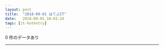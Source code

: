 ```yaml
---
layout: post
title:  "2018-09-01 はてぶIT"
date:   2018-09-01 10:01:24
tags: [it-hotentry]
---
```

0 件のデータあり

<hr>
